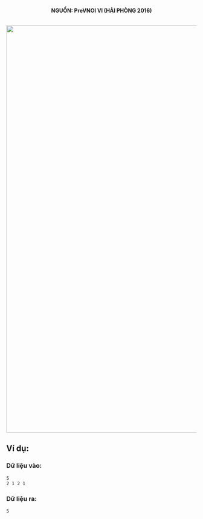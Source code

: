 **<center>NGUỒN: PreVNOI Ⅵ (HẢI PHÒNG 2016)</center>**
<br>


<img src="/images/problems/1091/bridges.svg" width=1080px>

## Ví dụ:
### Dữ liệu vào:
```
5
2 1 2 1
```

### Dữ liệu ra:
```
5
```